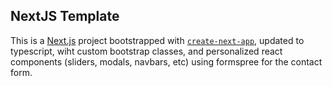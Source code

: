 ## NextJS Template

This is a [Next.js](https://nextjs.org/) project bootstrapped with [`create-next-app`](https://github.com/vercel/next.js/tree/canary/packages/create-next-app), updated to typescript, wiht custom bootstrap classes, and personalized react components (sliders, modals, navbars, etc) using formspree for the contact form.
